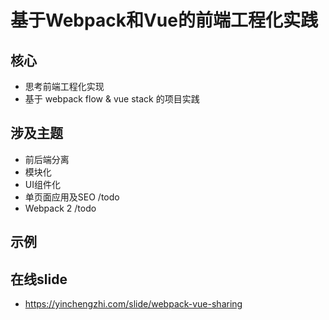 # 基于Webpack和Vue的前端工程化实践

## 核心
* 思考前端工程化实现
* 基于 webpack flow & vue stack 的项目实践

## 涉及主题
* 前后端分离
* 模块化
* UI组件化
* 单页面应用及SEO /todo
* Webpack 2 /todo

## 示例


## 在线slide
* https://yinchengzhi.com/slide/webpack-vue-sharing
